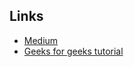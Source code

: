 ## Links
- [Medium](https://towardsdatascience.com/deploying-a-simple-machine-learning-model-into-a-webapp-using-tensorflow-js-3609c297fb04)
- [Geeks for geeks tutorial](https://www.geeksforgeeks.org/how-to-deploy-a-machine-learning-model-using-node-js/)